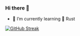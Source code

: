 ### Hi there 👋

- 🌱 I’m currently learning 🦀 Rust

[![GitHub Streak](https://streak-stats.demolab.com/?user=TaherJerbi)](https://git.io/streak-stats)

<!--
**TaherJerbi/TaherJerbi** is a ✨ _special_ ✨ repository because its `README.md` (this file) appears on your GitHub profile.

Here are some ideas to get you started:

- 🔭 I’m currently working on ...
- 🌱 I’m currently learning ...
- 👯 I’m looking to collaborate on ...
- 🤔 I’m looking for help with ...
- 💬 Ask me about ...
- 📫 How to reach me: ...
- 😄 Pronouns: ...
- ⚡ Fun fact: ...
-->
